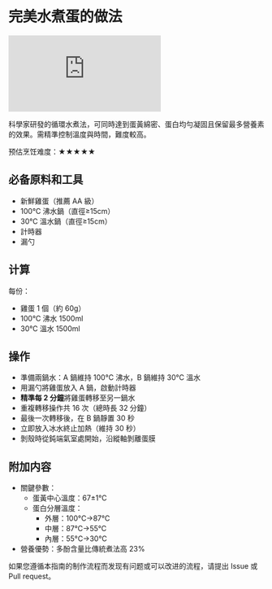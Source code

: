 # 完美水煮蛋的做法

![完美水煮蛋](https://img-s-msn-com.akamaized.net/tenant/amp/entityid/AA1yBdnK.img?w=768&h=512&m=6)

科學家研發的循環水煮法，可同時達到蛋黃綿密、蛋白均勻凝固且保留最多營養素的效果。需精準控制溫度與時間，難度較高。

预估烹饪难度：★★★★★

## 必备原料和工具

- 新鮮雞蛋（推薦 AA 級）
- 100°C 沸水鍋（直徑≥15cm）
- 30°C 溫水鍋（直徑≥15cm）
- 計時器
- 漏勺

## 计算

每份：

- 雞蛋 1 個（約 60g）
- 100°C 沸水 1500ml
- 30°C 溫水 1500ml

## 操作

- 準備兩鍋水：A 鍋維持 100°C 沸水，B 鍋維持 30°C 溫水
- 用漏勺將雞蛋放入 A 鍋，啟動計時器
- **精準每 2 分鐘**將雞蛋轉移至另一鍋水
- 重複轉移操作共 16 次（總時長 32 分鐘）
- 最後一次轉移後，在 B 鍋靜置 30 秒
- 立即放入冰水終止加熱（維持 30 秒）
- 剝殼時從鈍端氣室處開始，沿縱軸剝離蛋膜

## 附加内容

- 關鍵參數：
  - 蛋黃中心溫度：67±1°C
  - 蛋白分層溫度：
    - 外層：100°C→87°C
    - 中層：87°C→55°C
    - 內層：55°C→30°C
- 營養優勢：多酚含量比傳統煮法高 23%

如果您遵循本指南的制作流程而发现有问题或可以改进的流程，请提出 Issue 或 Pull request。
